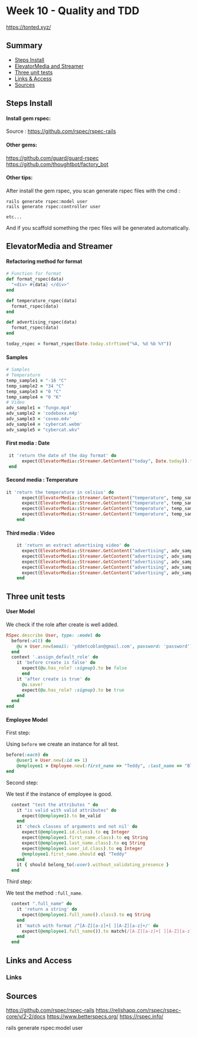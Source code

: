 # Week 10 - Quality and TDD

https://tonted.xyz/

## Summary
- [Steps Install](#steps-install)
- [ElevatorMedia and Streamer](#elevatornedia-and-streamer)
- [Three unit tests ](#three-unit-tests)
- [Links & Access](#links-and-access)
- [Sources](#sources)

## Steps Install
#### Install gem rspec:
Source : https://github.com/rspec/rspec-rails

#### Other gems:
https://github.com/guard/guard-rspec
https://github.com/thoughtbot/factory_bot

#### Other tips:
After install the gem rspec, you scan generate rspec files with the cmd :
```shell script
rails generate rspec:model user
rails generate rspec:controller user

etc...
```
And if you scaffold something the rpec files will be generated automatically.

## ElevatorMedia and Streamer
#### Refactoring method for format
```ruby
# Function for format
def format_rspec(data)
  "<div> #{data} </div>"
end

def temperature_rspec(data)
  format_rspec(data)
end

def advertising_rspec(data)
  format_rspec(data)
end

today_rspec = format_rspec(Date.today.strftime("%A, %d %b %Y"))
```

#### Samples
```ruby
# Samples
# Temperature
temp_sample1 = "-16 °C"
temp_sample2 = "34 °C"
temp_sample3 = "0 °C"
temp_sample4 = "0 °K"
# Video
adv_sample1 = 'fungo.mp4'
adv_sample2 = 'codeboxx.m4p'
adv_sample3 = 'coveo.m4v'
adv_sample4 = 'cybercat.webm'
adv_sample5 = "cybercat.wkv"
```    

#### First media : Date
```ruby
 it 'return the date of the day format' do
      expect(ElevatorMedia::Streamer.GetContent("today", Date.today)).to eq(today_rspec)
 end
```

#### Second media : Temperature
```ruby
it 'return the temperature in celsius' do
      expect(ElevatorMedia::Streamer.GetContent("temperature", temp_sample1)).to eq(temperature_rspec(temp_sample1))
      expect(ElevatorMedia::Streamer.GetContent("temperature", temp_sample2)).to eq(temperature_rspec(temp_sample2))
      expect(ElevatorMedia::Streamer.GetContent("temperature", temp_sample3)).to eq(temperature_rspec(temp_sample3))
      expect(ElevatorMedia::Streamer.GetContent("temperature", temp_sample4)).to eq("wrong temperature format")
    end
```

#### Third media : Video
```ruby
    it 'return an extract advertising video' do
      expect(ElevatorMedia::Streamer.GetContent("advertising", adv_sample1)).to eq(advertising_rspec(adv_sample1))
      expect(ElevatorMedia::Streamer.GetContent("advertising", adv_sample2)).to eq(advertising_rspec(adv_sample2))
      expect(ElevatorMedia::Streamer.GetContent("advertising", adv_sample3)).to eq(advertising_rspec(adv_sample3))
      expect(ElevatorMedia::Streamer.GetContent("advertising", adv_sample4)).to eq(advertising_rspec(adv_sample4))
      expect(ElevatorMedia::Streamer.GetContent("advertising", adv_sample5)).to be_falsey
    end
```


## Three unit tests
#### User Model
We check if the role after create is well added.
```ruby
RSpec.describe User, type: :model do
  before(:all) do
    @u = User.new(email: 'yddetcoblan@gmail.com', password: 'password')
  end
  context '.assign_default_role' do
    it 'before create is false' do
      expect(@u.has_role? :signup).to be false
      end
    it 'after create is true' do
      @u.save!
      expect(@u.has_role? :signup).to be true
    end
  end
end
```

#### Employee Model
First step:

Using `before` we create an instance for all test.
```ruby
before(:each) do
    @user1 = User.new(:id => 1)
    @employee1 = Employee.new(:first_name => "Teddy", :last_name => "Blanco", :id => 1, :user => @user1, :title => "chouchou")
end
```

Second step: 

We test if the instance of employee is good.
```ruby
  context "test the attributes " do
    it "is valid with valid attributes" do
      expect(@employee1).to be_valid
    end
    it 'check classes of arguments and not nil' do
      expect(@employee1.id.class).to eq Integer
      expect(@employee1.first_name.class).to eq String
      expect(@employee1.last_name.class).to eq String
      expect(@employee1.user_id.class).to eq Integer
      @employee1.first_name.should eql "Teddy"
    end
    it { should belong_to(:user).without_validating_presence }
  end
```

Third step:

We test the method `:full_name`.
```ruby
  context ".full_name" do
    it 'return a string' do
      expect(@employee1.full_name().class).to eq String
    end
    it 'match with format /^[A-Z][a-z]+[ ][A-Z][a-z]+/' do
      expect(@employee1.full_name()).to match(/[A-Z][a-z]+[ ][A-Z][a-z]+/)
    end
  end
```

## Links and Access
### Links

## Sources
https://github.com/rspec/rspec-rails
https://relishapp.com/rspec/rspec-core/v/2-2/docs
https://www.betterspecs.org/
https://rspec.info/

rails generate rspec:model user

